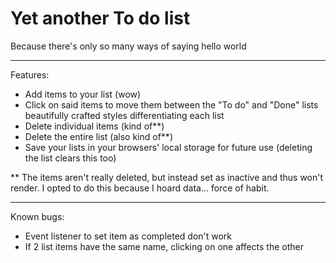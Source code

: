 # Yet another To do list

Because there's only so many ways of saying hello world

---

Features:

- Add items to your list (wow)
- Click on said items to move them between the "To do" and "Done" lists beautifully crafted styles differentiating each list
- Delete individual items (kind of\*\*)
- Delete the entire list (also kind of\*\*)
- Save your lists in your browsers' local storage for future use (deleting the list clears this too)

\*\* The items aren't really deleted, but instead set as inactive and thus won't render. I opted to do this because I hoard data... force of habit.

---

Known bugs:

- Event listener to set item as completed don't work
- If 2 list items have the same name, clicking on one affects the other

